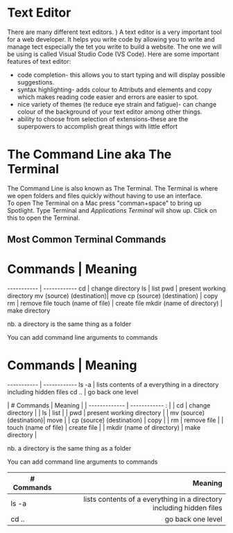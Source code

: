 # Text Editor
There are many different text editors.  )
A text editor is a very important tool for a web developer. It helps you write code by allowing you to write and manage tect especially the tet you write to build a website. The one we will be using is called Visual Studio Code (VS Code).
Here are some important features of text editor:
* code completion- this allows you to start typing and will display possible suggestions.
* syntax highlighting- adds colour to Attributs and elements and copy which makes reading code easier and errors are easier to spot.
* nice variety of themes (te reduce eye strain and fatigue)- can change colour of the background of your text editor among other things.
* ability to choose from selection of extensions-these are the superpowers to accomplish great things with little effort

# The Command Line aka The Terminal
The Command Line is also known as The Terminal.  The Terminal is where we open folders and files quickly without having to use an interface.    
To open The Terminal on a Mac press "comman+space" to bring up Spotlight.  Type Terminal and *Applications Terminal* will show up.  Click on this to open the Terminal.

## Most Common Terminal Commands

# Commands  |   Meaning
----------- |  ------------
cd | change directory
ls | list
pwd | present working directory
mv (source) (destination)| move
cp (source) (destination) | copy
rm | remove file
touch (name of file) | create file 
mkdir (name of directory) | make directory

nb. a directory is the same thing as a folder

You can add command line arguments to commands

# Commands  |  Meaning
----------- |  ------------
ls -a | lists contents of a everything in a directory including hidden files
cd .. | go back one level

| # Commands        |  Meaning               |
| ------------- | ------------ :             |
| cd     |  change directory                 |
| ls      |    list                          |
| pwd | present working directory            |
| mv (source) (destination)| move            |
| cp (source) (destination) | copy           |
| rm | remove file                           |
| touch (name of file) | create file         |
| mkdir (name of directory) | make directory |

nb. a directory is the same thing as a folder

You can add command line arguments to commands

| # Commands        |  Meaning                                               |
| ------------- | -----:                                                     |
ls -a | lists contents of a everything in a directory including hidden files |
cd .. | go back one level                                                    |